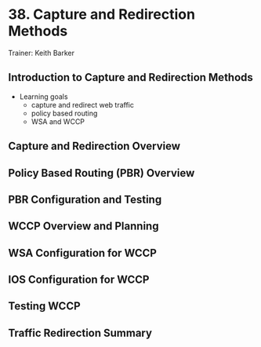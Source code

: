 # 38. Capture and Redirection Methods

Trainer: Keith Barker


## Introduction to Capture and Redirection Methods

- Learning goals
  - capture and redirect web traffic
  - policy based routing
  - WSA and WCCP



## Capture and Redirection Overview




## Policy Based Routing (PBR) Overview




## PBR Configuration and Testing




## WCCP Overview and Planning




## WSA Configuration for WCCP




## IOS Configuration for WCCP




## Testing WCCP




## Traffic Redirection Summary



